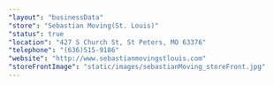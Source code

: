 ```yaml
---
"layout": "businessData"
"store": "Sebastian Moving(St. Louis)"
"status": true
"location": "427 S Church St, St Peters, MO 63376"
"telephone": "(636)515-9186"
"website": "http://www.sebastianmovingstlouis.com"
"storeFrontImage": "static/images/sebastianMoving_storeFront.jpg"
---
```

